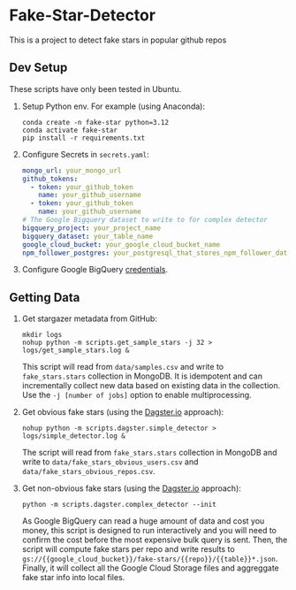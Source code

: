 # Fake-Star-Detector

This is a project to detect fake stars in popular github repos

## Dev Setup

These scripts have only been tested in Ubuntu.

1. Setup Python env. For example (using Anaconda):

    ```shell
    conda create -n fake-star python=3.12
    conda activate fake-star
    pip install -r requirements.txt
    ```

2. Configure Secrets in `secrets.yaml`:

    ```yaml
    mongo_url: your_mongo_url
    github_tokens:
      - token: your_github_token
        name: your_github_username
      - token: your_github_token
        name: your_github_username
    # The Google Bigquery dataset to write to for complex detector
    bigquery_project: your_project_name
    bigquery_dataset: your_table_name
    google_cloud_bucket: your_google_cloud_bucket_name
    npm_follower_postgres: your_postgresql_that_stores_npm_follower_dataset
    ```

3. Configure Google BigQuery [credentials](https://cloud.google.com/bigquery/docs/authentication#client-libs).

## Getting Data

1. Get stargazer metadata from GitHub:

    ```shell
    mkdir logs
    nohup python -m scripts.get_sample_stars -j 32 > logs/get_sample_stars.log & 
    ```

    This script will read from `data/samples.csv` and write to `fake_stars.stars` collection in MongoDB. It is idempotent and can incrementally collect new data based on existing data in the collection. Use the `-j [number of jobs]` option to enable multiprocessing.

2. Get obvious fake stars (using the [Dagster.io](https://dagster.io/blog/fake-stars) approach):

    ```shell
    nohup python -m scripts.dagster.simple_detector > logs/simple_detector.log &
    ```

    The script will read from `fake_stars.stars` collection in MongoDB and write to `data/fake_stars_obvious_users.csv` and `data/fake_stars_obvious_repos.csv`.

3. Get non-obvious fake stars (using the [Dagster.io](https://dagster.io/blog/fake-stars) approach):

    ```shell
    python -m scripts.dagster.complex_detector --init
    ```

    As Google BigQuery can read a huge amount of data and cost you money, this script is designed to run interactively and you will need to confirm the cost before the most expensive bulk query is sent. Then, the script will compute fake stars per repo and write results to `gs://{{google_cloud_bucket}}/fake-stars/{{repo}}/{{table}}*.json`. Finally, it will collect all the Google Cloud Storage files and aggreggate fake star info into local files.
